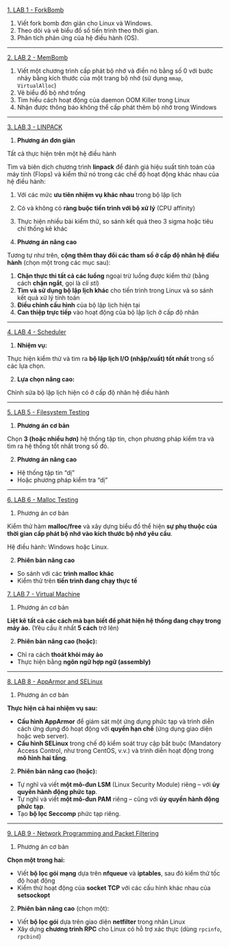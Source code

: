 
[1. LAB 1 - ForkBomb](./Lab/Lab_1_Forkbomb/)

1. Viết fork bomb đơn giản cho Linux và Windows.
2. Theo dõi và vẽ biểu đồ số tiến trình theo thời gian.
3. Phân tích phản ứng của hệ điều hành (OS).

---

[2. LAB 2 - MemBomb](./Lab/Lab_2_Membomb/)

1. Viết một chương trình cấp phát bộ nhớ và điền nó bằng số 0
   với bước nhảy bằng kích thước của một trang bộ nhớ (sử dụng `mmap`, `VirtualAlloc`)
2. Vẽ biểu đồ bộ nhớ trống
3. Tìm hiểu cách hoạt động của daemon OOM Killer trong Linux
4. Nhận được thông báo không thể cấp phát thêm bộ nhớ trong Windows

---

[3. LAB 3 - LINPACK](./Lab/Lab_3_Linpack/)

1. **Phương án đơn giản**

Tất cả thực hiện trên một hệ điều hành

Tìm và biên dịch chương trình **linpack** để đánh giá hiệu suất tính toán của máy tính (Flops) và kiểm thử nó trong các chế độ hoạt động khác nhau của hệ điều hành:

1. Với các mức **ưu tiên nhiệm vụ khác nhau** trong bộ lập lịch
2. Có và không có **ràng buộc tiến trình với bộ xử lý** (CPU affinity)
3. Thực hiện nhiều bài kiểm thử, so sánh kết quả theo 3 sigma hoặc tiêu chí thống kê khác

2. **Phương án nâng cao**

Tương tự như trên, **cộng thêm thay đổi các tham số ở cấp độ nhân hệ điều hành** (chọn một trong các mục sau):

1. **Chặn thực thi tất cả các luồng** ngoại trừ luồng được kiểm thử (bằng cách **chặn ngắt**, gọi là *cli sti*)
2. **Tìm và sử dụng bộ lập lịch khác** cho tiến trình trong Linux và so sánh kết quả xử lý tính toán
3. **Điều chỉnh cấu hình** của bộ lập lịch hiện tại
4. **Can thiệp trực tiếp** vào hoạt động của bộ lập lịch ở cấp độ nhân

---

[4. LAB 4 - Scheduler](./Lab/Lab_4_Scheduler/)

1. **Nhiệm vụ:**

Thực hiện kiểm thử và tìm ra **bộ lập lịch I/O (nhập/xuất) tốt nhất** trong số các lựa chọn.

2. **Lựa chọn nâng cao:**

Chỉnh sửa bộ lập lịch hiện có ở cấp độ nhân hệ điều hành

---

[5. LAB 5 - Filesystem Testing](./Lab/Lab_5_Filesystem_Testing/)

1. **Phương án cơ bản**

Chọn **3 (hoặc nhiều hơn)** hệ thống tập tin, chọn phương pháp kiểm tra và tìm ra hệ thống tốt nhất trong số đó.

2. **Phương án nâng cao**

* Hệ thống tập tin “dị”
* Hoặc phương pháp kiểm tra “dị”

---

[6. LAB 6 - Malloc Testing](./Lab/Lab_6_Malloc_Testing/)

1. Phương án cơ bản

Kiểm thử hàm **malloc/free** và xây dựng biểu đồ thể hiện **sự phụ thuộc của thời gian cấp phát bộ nhớ vào kích thước bộ nhớ yêu cầu**.

Hệ điều hành: Windows hoặc Linux.


2.  **Phiên bản nâng cao**

* So sánh với các **trình malloc khác**
* Kiểm thử trên **tiến trình đang chạy thực tế**

[7. LAB 7 - Virtual Machine](./Lab/Lab_7_Virtual_Machine/)

1. Phương án cơ bản

**Liệt kê tất cả các cách mà bạn biết để phát hiện hệ thống đang chạy trong máy ảo.**
(Yêu cầu ít nhất **5 cách** trở lên)

2. **Phiên bản nâng cao (hoặc):**

* Chỉ ra cách **thoát khỏi máy ảo**
* Thực hiện bằng **ngôn ngữ hợp ngữ (assembly)**

---

[8. LAB 8 - AppArmor and SELinux](./Lab/Lab_8_AppArmor_and_SELinux/)

1. Phương án cơ bản

**Thực hiện cả hai nhiệm vụ sau:**

* **Cấu hình AppArmor** để giám sát một ứng dụng phức tạp và trình diễn cách ứng dụng đó hoạt động với **quyền hạn chế** (ứng dụng giao diện hoặc web server).
* **Cấu hình SELinux** trong chế độ kiểm soát truy cập bắt buộc (Mandatory Access Control, như trong CentOS, v.v.) và trình diễn hoạt động trong **mô hình hai tầng**.

2. **Phiên bản nâng cao (hoặc):**

* Tự nghĩ và viết **một mô-đun LSM** (Linux Security Module) riêng – với **ủy quyền hành động phức tạp**.
* Tự nghĩ và viết **một mô-đun PAM** riêng – cũng với **ủy quyền hành động phức tạp**.
* Tạo **bộ lọc Seccomp** phức tạp riêng.

---

[9. LAB 9 - Network Programming and Packet Filtering](./Lab/Lab_9_Network_Programming_and_Packet_Filtering/)

1. Phương án cơ bản

**Chọn một trong hai:**

* Viết **bộ lọc gói mạng** dựa trên **nfqueue** và **iptables**, sau đó kiểm thử tốc độ hoạt động
* Kiểm thử hoạt động của **socket TCP** với các cấu hình khác nhau của **setsockopt**

2. **Phiên bản nâng cao** (chọn một):

* Viết **bộ lọc gói** dựa trên giao diện **netfilter** trong nhân Linux
* Xây dựng **chương trình RPC** cho Linux có hỗ trợ xác thực (dùng `rpcinfo`, `rpcbind`)